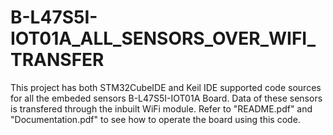 # B-L47S5I-IOT01A_ALL_SENSORS_OVER_WIFI_TRANSFER

  This project has both STM32CubeIDE and Keil IDE supported code sources for all the  embeded sensors B-L47S5I-IOT01A Board. Data of these sensors is transfered through the inbuilt WiFi module. Refer to "README.pdf" and "Documentation.pdf" to see how to operate the board using this code.
